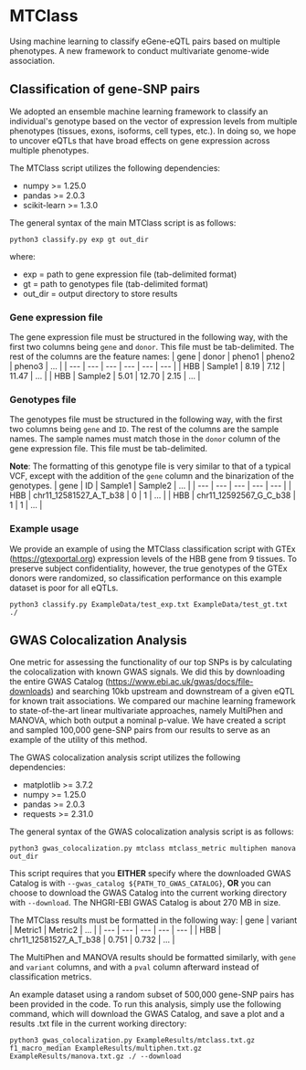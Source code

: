 # MTClass
Using machine learning to classify eGene-eQTL pairs based on multiple phenotypes. A new framework to conduct multivariate genome-wide association.

## Classification of gene-SNP pairs
We adopted an ensemble machine learning framework to classify an individual's genotype based on the vector of expression levels from multiple phenotypes (tissues, exons, isoforms, cell types, etc.). In doing so, we hope to uncover eQTLs that have broad effects on gene expression across multiple phenotypes.

The MTClass script utilizes the following dependencies:
* numpy >= 1.25.0
* pandas >= 2.0.3
* scikit-learn >= 1.3.0

The general syntax of the main MTClass script is as follows:
```
python3 classify.py exp gt out_dir
```
where:
  * exp = path to gene expression file (tab-delimited format)
  * gt = path to genotypes file (tab-delimited format)
  * out_dir = output directory to store results

### Gene expression file
The gene expression file must be structured in the following way, with the first two columns being ```gene``` and ```donor```. This file must be tab-delimited. The rest of the columns are the feature names:
| gene | donor | pheno1 | pheno2 | pheno3 | ... |
| --- | --- | --- | --- | --- | --- |
| HBB | Sample1 | 8.19 | 7.12 | 11.47 | ... |
| HBB | Sample2 | 5.01 | 12.70 | 2.15 | ... |

### Genotypes file
The genotypes file must be structured in the following way, with the first two columns being ```gene``` and ```ID```. The rest of the columns are the sample names. The sample names must match those in the ```donor``` column of the gene expression file. This file must be tab-delimited.

**Note**: The formatting of this genotype file is very similar to that of a typical VCF, except with the addition of the ```gene``` column and the binarization of the genotypes.
| gene | ID | Sample1 | Sample2 | ... |
| --- | --- | --- | --- | --- |
| HBB | chr11_12581527_A_T_b38 | 0 | 1 | ... |
| HBB | chr11_12592567_G_C_b38 | 1 | 1 | ... |

### Example usage
We provide an example of using the MTClass classification script with GTEx (https://gtexportal.org) expression levels of the HBB gene from 9 tissues. To preserve subject confidentiality, however, the true genotypes of the GTEx donors were randomized, so classification performance on this example dataset is poor for all eQTLs.
``` 
python3 classify.py ExampleData/test_exp.txt ExampleData/test_gt.txt ./
```

## GWAS Colocalization Analysis
One metric for assessing the functionality of our top SNPs is by calculating the colocalization with known GWAS signals. We did this by downloading the entire GWAS Catalog (https://www.ebi.ac.uk/gwas/docs/file-downloads) and searching 10kb upstream and downstream of a given eQTL for known trait associations. We compared our machine learning framework to state-of-the-art linear multivariate approaches, namely MultiPhen and MANOVA, which both output a nominal p-value. We have created a script and sampled 100,000 gene-SNP pairs from our results to serve as an example of the utility of this method.

The GWAS colocalization analysis script utilizes the following dependencies:
* matplotlib >= 3.7.2
* numpy >= 1.25.0
* pandas >= 2.0.3
* requests >= 2.31.0

The general syntax of the GWAS colocalization analysis script is as follows:
```
python3 gwas_colocalization.py mtclass mtclass_metric multiphen manova out_dir
```

This script requires that you __EITHER__ specify where the downloaded GWAS Catalog is with ```--gwas_catalog ${PATH_TO_GWAS_CATALOG}```, __OR__ you can choose to download the GWAS Catalog into the current working directory with ```--download```. The NHGRI-EBI GWAS Catalog is about 270 MB in size.

The MTClass results must be formatted in the following way:
| gene | variant | Metric1 | Metric2 | ... |
| --- | --- | --- | --- | --- |
| HBB | chr11_12581527_A_T_b38 | 0.751 | 0.732 | ... |

The MultiPhen and MANOVA results should be formatted similarly, with ```gene``` and ```variant``` columns, and with a ```pval``` column afterward instead of classification metrics.

An example dataset using a random subset of 500,000 gene-SNP pairs has been provided in the code. To run this analysis, simply use the following command, which will download the GWAS Catalog, and save a plot and a results .txt file in the current working directory:
```
python3 gwas_colocalization.py ExampleResults/mtclass.txt.gz f1_macro_median ExampleResults/multiphen.txt.gz ExampleResults/manova.txt.gz ./ --download
```

